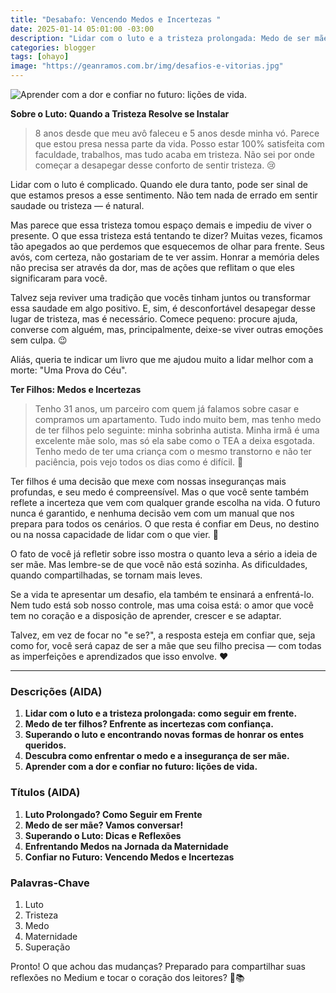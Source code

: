 ```yaml
---
title: "Desabafo: Vencendo Medos e Incertezas "
date: 2025-01-14 05:01:00 -03:00
description: "Lidar com o luto e a tristeza prolongada: Medo de ser mãe? "
categories: blogger
tags: [ohayo]
image: "https://geanramos.com.br/img/desafios-e-vitorias.jpg"
---
```


![Aprender com a dor e confiar no futuro: lições de vida.](https://cdn.jsdelivr.net/gh/geanramos/files/img/desabafo.png)

**Sobre o Luto: Quando a Tristeza Resolve se Instalar**

> 8 anos desde que meu avô faleceu e 5 anos desde minha vó. Parece que estou presa nessa parte da vida. Posso estar 100% satisfeita com faculdade, trabalhos, mas tudo acaba em tristeza. Não sei por onde começar a desapegar desse conforto de sentir tristeza. 😢

Lidar com o luto é complicado. Quando ele dura tanto, pode ser sinal de que estamos presos a esse sentimento. Não tem nada de errado em sentir saudade ou tristeza — é natural.

Mas parece que essa tristeza tomou espaço demais e impediu de viver o presente. O que essa tristeza está tentando te dizer? Muitas vezes, ficamos tão apegados ao que perdemos que esquecemos de olhar para frente. Seus avós, com certeza, não gostariam de te ver assim. Honrar a memória deles não precisa ser através da dor, mas de ações que reflitam o que eles significaram para você.

Talvez seja reviver uma tradição que vocês tinham juntos ou transformar essa saudade em algo positivo. E, sim, é desconfortável desapegar desse lugar de tristeza, mas é necessário. Comece pequeno: procure ajuda, converse com alguém, mas, principalmente, deixe-se viver outras emoções sem culpa. 😉

Aliás, queria te indicar um livro que me ajudou muito a lidar melhor com a morte: "Uma Prova do Céu".

**Ter Filhos: Medos e Incertezas**

> Tenho 31 anos, um parceiro com quem já falamos sobre casar e compramos um apartamento. Tudo indo muito bem, mas tenho medo de ter filhos pelo seguinte: minha sobrinha autista. Minha irmã é uma excelente mãe solo, mas só ela sabe como o TEA a deixa esgotada. Tenho medo de ter uma criança com o mesmo transtorno e não ter paciência, pois vejo todos os dias como é difícil. 😬

Ter filhos é uma decisão que mexe com nossas inseguranças mais profundas, e seu medo é compreensível. Mas o que você sente também reflete a incerteza que vem com qualquer grande escolha na vida. O futuro nunca é garantido, e nenhuma decisão vem com um manual que nos prepara para todos os cenários. O que resta é confiar em Deus, no destino ou na nossa capacidade de lidar com o que vier. 💫

O fato de você já refletir sobre isso mostra o quanto leva a sério a ideia de ser mãe. Mas lembre-se de que você não está sozinha. As dificuldades, quando compartilhadas, se tornam mais leves.

Se a vida te apresentar um desafio, ela também te ensinará a enfrentá-lo. Nem tudo está sob nosso controle, mas uma coisa está: o amor que você tem no coração e a disposição de aprender, crescer e se adaptar.

Talvez, em vez de focar no "e se?", a resposta esteja em confiar que, seja como for, você será capaz de ser a mãe que seu filho precisa — com todas as imperfeições e aprendizados que isso envolve. ❤️

---

### Descrições (AIDA)
1. **Lidar com o luto e a tristeza prolongada: como seguir em frente.**
2. **Medo de ter filhos? Enfrente as incertezas com confiança.**
3. **Superando o luto e encontrando novas formas de honrar os entes queridos.**
4. **Descubra como enfrentar o medo e a insegurança de ser mãe.**
5. **Aprender com a dor e confiar no futuro: lições de vida.**

### Títulos (AIDA)
1. **Luto Prolongado? Como Seguir em Frente**
2. **Medo de ser mãe? Vamos conversar!**
3. **Superando o Luto: Dicas e Reflexões**
4. **Enfrentando Medos na Jornada da Maternidade**
5. **Confiar no Futuro: Vencendo Medos e Incertezas**

### Palavras-Chave
1. Luto
2. Tristeza
3. Medo
4. Maternidade
5. Superação

Pronto! O que achou das mudanças? Preparado para compartilhar suas reflexões no Medium e tocar o coração dos leitores? 🌟📚
